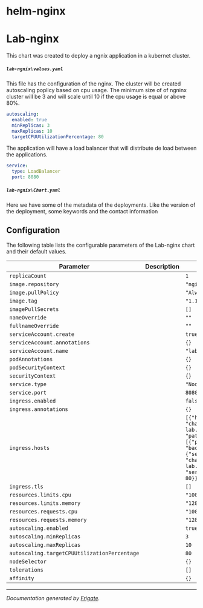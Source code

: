 # helm-nginx

Lab-nginx
===========

This chart was created to deploy a ngnix application in a kubernet cluster.

##### `lab-ngnix\values.yaml`
This file has the configuration of the nginx. The cluster will be created autoscaling poplicy based on cpu usage. The minimum size of of ngninx cluster will be 3 and will scale until 10 if the cpu usage is equal or above 80%. 
```yaml
autoscaling:
  enabled: true
  minReplicas: 3
  maxReplicas: 10
  targetCPUUtilizationPercentage: 80
```

The application will have a load balancer that will distribute de load between the applications.
```yaml
service:
  type: LoadBalancer
  port: 8080
```` 

##### `lab-ngnix\Chart.yaml`
Here we have some of the metadata of the deployments. Like the version of the deployment, some keywords and the contact information


## Configuration

The following table lists the configurable parameters of the Lab-nginx chart and their default values.

| Parameter                | Description             | Default        |
| ------------------------ | ----------------------- | -------------- |
| `replicaCount` |  | `1` |
| `image.repository` |  | `"nginx"` |
| `image.pullPolicy` |  | `"Always"` |
| `image.tag` |  | `"1.19.8"` |
| `imagePullSecrets` |  | `[]` |
| `nameOverride` |  | `""` |
| `fullnameOverride` |  | `""` |
| `serviceAccount.create` |  | `true` |
| `serviceAccount.annotations` |  | `{}` |
| `serviceAccount.name` |  | `"lab-nginx"` |
| `podAnnotations` |  | `{}` |
| `podSecurityContext` |  | `{}` |
| `securityContext` |  | `{}` |
| `service.type` |  | `"NodePort"` |
| `service.port` |  | `8080` |
| `ingress.enabled` |  | `false` |
| `ingress.annotations` |  | `{}` |
| `ingress.hosts` |  | `[{"host": "chart-lab.local", "paths": [{"path": "/", "backend": {"serviceName": "chart-lab.local", "servicePort": 80}}]}]` |
| `ingress.tls` |  | `[]` |
| `resources.limits.cpu` |  | `"100m"` |
| `resources.limits.memory` |  | `"128Mi"` |
| `resources.requests.cpu` |  | `"100m"` |
| `resources.requests.memory` |  | `"128Mi"` |
| `autoscaling.enabled` |  | `true` |
| `autoscaling.minReplicas` |  | `3` |
| `autoscaling.maxReplicas` |  | `10` |
| `autoscaling.targetCPUUtilizationPercentage` |  | `80` |
| `nodeSelector` |  | `{}` |
| `tolerations` |  | `[]` |
| `affinity` |  | `{}` |



---
_Documentation generated by [Frigate](https://frigate.readthedocs.io)._

